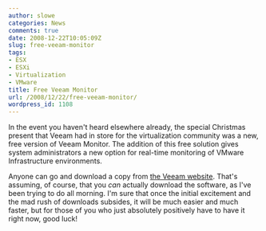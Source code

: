 ```yaml
---
author: slowe
categories: News
comments: true
date: 2008-12-22T10:05:09Z
slug: free-veeam-monitor
tags:
- ESX
- ESXi
- Virtualization
- VMware
title: Free Veeam Monitor
url: /2008/12/22/free-veeam-monitor/
wordpress_id: 1108
---
```


In the event you haven't heard elsewhere already, the special Christmas present that Veeam had in store for the virtualization community was a new, free version of Veeam Monitor. The addition of this free solution gives system administrators a new option for real-time monitoring of VMware Infrastructure environments.

Anyone can go and download a copy from [the Veeam website](http://www.veeam.com/). That's assuming, of course, that you _can_ actually download the software, as I've been trying to do all morning. I'm sure that once the initial excitement and the mad rush of downloads subsides, it will be much easier and much faster, but for those of you who just absolutely positively have to have it right now, good luck!
